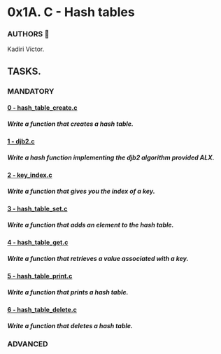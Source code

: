 # 0x1A. C - Hash tables

### AUTHORS :open_book:
Kadiri Victor.

## TASKS.

### MANDATORY
#### [0 - hash_table_create.c](https://github.com/KVAcodes/alx-low_level_programming/blob/master/0x1A-hash_tables/0-hash_table_create.c)
#####	Write a function that creates a hash table.

#### [1 - djb2.c](https://github.com/KVAcodes/alx-low_level_programming/blob/master/0x1A-hash_tables/1-djb2.c)
#####	Write a hash function implementing the djb2 algorithm provided ALX.

#### [2 - key_index.c](https://github.com/KVAcodes/alx-low_level_programming/blob/master/0x1A-hash_tables/2-key_index.c)
#####	Write a function that gives you the index of a key.

#### [3 - hash_table_set.c](https://github.com/KVAcodes/alx-low_level_programming/blob/master/0x1A-hash_tables/3-hash_table_set.c)
#####	Write a function that adds an element to the hash table.

#### [4 - hash_table_get.c](https://github.com/KVAcodes/alx-low_level_programming/blob/master/0x1A-hash_tables/4-hash_table_get.c)
#####	Write a function that retrieves a value associated with a key.

#### [5 - hash_table_print.c](https://github.com/KVAcodes/alx-low_level_programming/blob/master/0x1A-hash_tables/5-hash_table_print.c)
#####	Write a function that prints a hash table.
#### [6 - hash_table_delete.c](https://github.com/KVAcodes/alx-low_level_programming/blob/master/0x1A-hash_tables/6-hash_table_delete.c)
#####	Write a function that deletes a hash table.

### ADVANCED

#### []()
#####	
